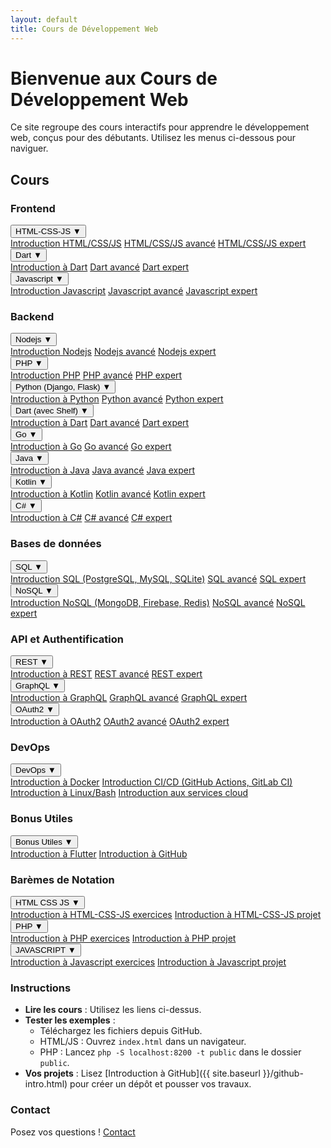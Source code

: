 ```yaml
---
layout: default
title: Cours de Développement Web
---
```


# Bienvenue aux Cours de Développement Web

Ce site regroupe des cours interactifs pour apprendre le développement web, conçus pour des débutants. Utilisez les menus ci-dessous pour naviguer.

## Cours

<div class="section-container">
<h3>Frontend</h3>
<div class="dropdown-container">
<div class="dropdown">
  <button class="dropbtn">HTML-CSS-JS ▼</button>
  <div class="dropdown-content">
    <a href="{{ site.baseurl }}/html-css-js/html-css-js.html">Introduction HTML/CSS/JS</a>
    <a href="{{ site.baseurl }}/html-css-js/html-css-js-advanced.html">HTML/CSS/JS avancé</a>
    <a href="{{ site.baseurl }}/html-css-js/html-css-js-expert.html">HTML/CSS/JS expert</a>
  </div>
</div>

<div class="dropdown">
  <button class="dropbtn">Dart ▼</button>
  <div class="dropdown-content">
    <a href="{{ site.baseurl }}/dart.html">Introduction à Dart</a>
    <a href="{{ site.baseurl }}">Dart avancé</a>
    <a href="{{ site.baseurl }}">Dart expert</a>
  </div>
</div>

<div class="dropdown">
  <button class="dropbtn">Javascript ▼</button>
  <div class="dropdown-content">
    <a href="{{ site.baseurl }}/javascript/javascript.html">Introduction Javascript</a>
    <a href="{{ site.baseurl }}">Javascript avancé</a>
    <a href="{{ site.baseurl }}">Javascript expert</a>
  </div>
</div>
</div>
</div>

<div class="section-container">
<h3>Backend</h3>
<div class="dropdown-container">
<div class="dropdown">
  <button class="dropbtn">Nodejs ▼</button>
  <div class="dropdown-content">
    <a href="{{ site.baseurl }}/nodejs.html">Introduction Nodejs</a>
    <a href="{{ site.baseurl }}">Nodejs avancé</a>
    <a href="{{ site.baseurl }}">Nodejs expert</a>
  </div>
</div>

<div class="dropdown">
  <button class="dropbtn">PHP ▼</button>
  <div class="dropdown-content">
    <a href="{{ site.baseurl }}/php/php.html">Introduction PHP</a>
    <a href="{{ site.baseurl }}/php/php-advanced.html">PHP avancé</a>
    <a href="{{ site.baseurl }}">PHP expert</a>
  </div>
</div>

<div class="dropdown">
  <button class="dropbtn">Python (Django, Flask) ▼</button>
  <div class="dropdown-content">
    <a href="{{ site.baseurl }}/python.html">Introduction à Python</a>
    <a href="{{ site.baseurl }}">Python avancé</a>
    <a href="{{ site.baseurl }}">Python expert</a>
  </div>
</div>

<div class="dropdown">
  <button class="dropbtn">Dart (avec Shelf) ▼</button>
  <div class="dropdown-content">
    <a href="{{ site.baseurl }}/dartbend.html">Introduction à Dart</a>
    <a href="{{ site.baseurl }}">Dart avancé</a>
    <a href="{{ site.baseurl }}">Dart expert</a>
  </div>
</div>

<div class="dropdown">
  <button class="dropbtn">Go ▼</button>
  <div class="dropdown-content">
    <a href="{{ site.baseurl }}/go.html">Introduction à Go</a>
    <a href="{{ site.baseurl }}">Go avancé</a>
    <a href="{{ site.baseurl }}">Go expert</a>
  </div>
</div>

<div class="dropdown">
  <button class="dropbtn">Java ▼</button>
  <div class="dropdown-content">
    <a href="{{ site.baseurl }}/java.html">Introduction à Java</a>
    <a href="{{ site.baseurl }}">Java avancé</a>
    <a href="{{ site.baseurl }}">Java expert</a>
  </div>
</div>

<div class="dropdown">
  <button class="dropbtn">Kotlin ▼</button>
  <div class="dropdown-content">
    <a href="{{ site.baseurl }}/kotlin.html">Introduction à Kotlin</a>
    <a href="{{ site.baseurl }}">Kotlin avancé</a>
    <a href="{{ site.baseurl }}">Kotlin expert</a>
  </div>
</div>

<div class="dropdown">
  <button class="dropbtn">C# ▼</button>
  <div class="dropdown-content">
    <a href="{{ site.baseurl }}/csharp.html">Introduction à C#</a>
    <a href="{{ site.baseurl }}">C# avancé</a>
    <a href="{{ site.baseurl }}">C# expert</a>
  </div>
</div>
</div>
</div>

<div class="section-container">
<h3>Bases de données</h3>
<div class="dropdown-container">
<div class="dropdown">
  <button class="dropbtn">SQL ▼</button>
  <div class="dropdown-content">
    <a href="{{ site.baseurl }}/sql.html">Introduction SQL (PostgreSQL, MySQL, SQLite)</a>
    <a href="{{ site.baseurl }}">SQL avancé</a>
    <a href="{{ site.baseurl }}">SQL expert</a>
  </div>
</div>

<div class="dropdown">
  <button class="dropbtn">NoSQL ▼</button>
  <div class="dropdown-content">
    <a href="{{ site.baseurl }}/nosql.html">Introduction NoSQL (MongoDB, Firebase, Redis)</a>
    <a href="{{ site.baseurl }}">NoSQL avancé</a>
    <a href="{{ site.baseurl }}">NoSQL expert</a>
  </div>
</div>
</div>
</div>

<div class="section-container">
<h3>API et Authentification</h3>
<div class="dropdown-container">
<div class="dropdown">
  <button class="dropbtn">REST ▼</button>
  <div class="dropdown-content">
    <a href="{{ site.baseurl }}/rest.html">Introduction à REST</a>
    <a href="{{ site.baseurl }}">REST avancé</a>
    <a href="{{ site.baseurl }}">REST expert</a>
  </div>
</div>

<div class="dropdown">
  <button class="dropbtn">GraphQL ▼</button>
  <div class="dropdown-content">
    <a href="{{ site.baseurl }}/graphql.html">Introduction à GraphQL</a>
    <a href="{{ site.baseurl }}">GraphQL avancé</a>
    <a href="{{ site.baseurl }}">GraphQL expert</a>
  </div>
</div>

<div class="dropdown">
  <button class="dropbtn">OAuth2 ▼</button>
  <div class="dropdown-content">
    <a href="{{ site.baseurl }}/oauth2.html">Introduction à OAuth2</a>
    <a href="{{ site.baseurl }}">OAuth2 avancé</a>
    <a href="{{ site.baseurl }}">OAuth2 expert</a>
  </div>
</div>
</div>
</div>

<div class="section-container">
<h3>DevOps</h3>
<div class="dropdown-container">
<div class="dropdown">
  <button class="dropbtn">DevOps ▼</button>
  <div class="dropdown-content">
    <a href="{{ site.baseurl }}/docker.html">Introduction à Docker</a>
    <a href="{{ site.baseurl }}/ci-cd.html">Introduction CI/CD (GitHub Actions, GitLab CI)</a>
    <a href="{{ site.baseurl }}/linux.html">Introduction à Linux/Bash</a>
    <a href="{{ site.baseurl }}/cloud.html">Introduction aux services cloud</a>
  </div>
</div>
</div>
</div>

<div class="section-container">
<h3>Bonus Utiles</h3>
<div class="dropdown-container">
<div class="dropdown">
  <button class="dropbtn">Bonus Utiles ▼</button>
  <div class="dropdown-content">
    <a href="{{ site.baseurl }}/flutter.html">Introduction à Flutter</a>
    <a href="{{ site.baseurl }}/github-intro.html">Introduction à GitHub</a>
  </div>
</div>
</div>
</div>

<div class="section-container">
<h3>Barèmes de Notation</h3>
<div class="dropdown-container">
<div class="dropdown">
  <button class="dropbtn">HTML CSS JS ▼</button>
  <div class="dropdown-content">
    <a href="{{ site.baseurl }}/grading/html-css-js-exercises.html">Introduction à HTML-CSS-JS exercices</a>
    <a href="{{ site.baseurl }}/grading/html-css-js-project.html">Introduction à HTML-CSS-JS projet</a>
  </div>
</div>

<div class="dropdown">
  <button class="dropbtn">PHP ▼</button>
  <div class="dropdown-content">
    <a href="{{ site.baseurl }}/grading/php-exercises.html">Introduction à PHP exercices</a>
    <a href="{{ site.baseurl }}/grading/php-project.html">Introduction à PHP projet</a>
  </div>
</div>

<div class="dropdown">
  <button class="dropbtn">JAVASCRIPT ▼</button>
  <div class="dropdown-content">
    <a href="{{ site.baseurl }}/grading/javascript-exercises.html">Introduction à Javascript exercices</a>
    <a href="{{ site.baseurl }}/grading/javascript-project.html">Introduction à Javascript projet</a>
  </div>
</div>
</div>
</div>

<div class="section-container">
<h3>Instructions</h3>

- **Lire les cours** : Utilisez les liens ci-dessus.
- **Tester les exemples** :
  - Téléchargez les fichiers depuis GitHub.
  - HTML/JS : Ouvrez `index.html` dans un navigateur.
  - PHP : Lancez `php -S localhost:8200 -t public` dans le dossier `public`.
- **Vos projets** : Lisez [Introduction à GitHub]({{ site.baseurl }}/github-intro.html) pour créer un dépôt et pousser vos travaux.
</div>

<div class="section-container">
<h3>Contact</h3>
Posez vos questions ! <a href="{{ site.baseurl }}/contact.html">Contact</a>
</div>